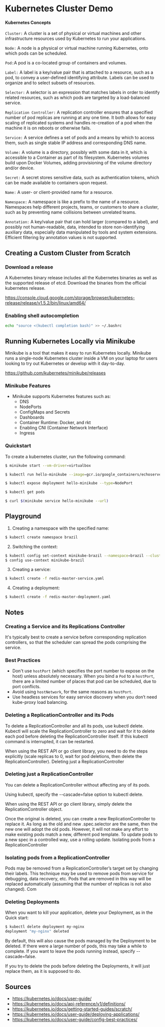 # Kubernetes Cluster Demo

#### Kubernetes Concepts

  `Cluster:` A cluster is a set of physical or virtual machines and other infrastructure resources used by Kubernetes to run your applications.

  `Node:` A node is a physical or virtual machine running Kubernetes, onto which pods can be scheduled.

  `Pod:`A pod is a co-located group of containers and volumes.

  `Label:` A label is a key/value pair that is attached to a resource, such as a pod, to convey a user-defined identifying attribute. Labels can be used to organize and to select subsets of resources.

  `Selector:` A selector is an expression that matches labels in order to identify related resources, such as which pods are targeted by a load-balanced service.

  `Replication Controller:` A replication controller ensures that a specified number of pod replicas are running at any one time. It both allows for easy scaling of replicated systems and handles re-creation of a pod when the machine it is on reboots or otherwise fails.

  `Service:` A service defines a set of pods and a means by which to access them, such as single stable IP address and corresponding DNS name.

  `Volume:` A volume is a directory, possibly with some data in it, which is accessible to a Container as part of its filesystem. Kubernetes volumes build upon Docker Volumes, adding provisioning of the volume directory and/or device.

  `Secret:` A secret stores sensitive data, such as authentication tokens, which can be made available to containers upon request.

  `Name:` A user- or client-provided name for a resource.

  `Namespace:` A namespace is like a prefix to the name of a resource. Namespaces help different projects, teams, or customers to share a cluster, such as by preventing name collisions between unrelated teams.

  `Annotation:` A key/value pair that can hold larger (compared to a label), and possibly not human-readable, data, intended to store non-identifying auxiliary data, especially data manipulated by tools and system extensions. Efficient filtering by annotation values is not supported.

## Creating a Custom Cluster from Scratch

### Download a release

A Kubernetes binary release includes all the Kubernetes binaries as well as the supported release of etcd. Download the binaries from the official kubernetes release.

https://console.cloud.google.com/storage/browser/kubernetes-release/release/v1.5.2/bin/linux/amd64/

### Enabling shell autocompletion

```bash
echo "source <(kubectl completion bash)" >> ~/.bashrc
```

## Running Kubernetes Locally via Minikube

Minikube is a tool that makes it easy to run Kubernetes locally. Minikube runs a single-node Kubernetes cluster inside a VM on your laptop for users looking to try out Kubernetes or develop with it day-to-day.

https://github.com/kubernetes/minikube/releases

### Minikube Features

  - Minikube supports Kubernetes features such as:
    - DNS
    - NodePorts
    - ConfigMaps and Secrets
    - Dashboards
    - Container Runtime: Docker, and rkt
    - Enabling CNI (Container Network Interface)
    - Ingress

### Quickstart

To create a kubernetes cluster, run the following command:

```bash
$ minikube start --vm-driver=virtualbox

$ kubectl run hello-minikube --image=gcr.io/google_containers/echoserver:1.4 --port=8080

$ kubectl expose deployment hello-minikube --type=NodePort

$ kubectl get pods

$ curl $(minikube service hello-minikube --url)
```

## Playground

1. Creating a namespace with the specified name:

```bash
$ kubectl create namespace brazil
```

2. Switching the context:

```bash
$ kubectl config set-context minikube-brazil --namespace=brazil --cluster=minikube --user=minikube
$ config use-context minikube-brazil
```

3. Creating a service:

```bash
$ kubectl create -f redis-master-service.yaml
```

4. Creating a deployment:

```bash
$ kubectl create -f redis-master-deployment.yaml
```

## Notes

### Creating a Service and its Replications Controller

It's typically best to create a service before corresponding replication controllers, so that the scheduler can spread the pods comprising the service.

### Best Practices

  - Don't use `hostPort` (which specifies the port number to expose on the host) unless absolutely necessary. When you bind a `Pod` to a `hostPort`, there are a limited number of places that pod can be scheduled, due to port conflicts.
  - Avoid using `hostNetwork`, for the same reasons as `hostPort`.
  - Use headless services for easy service discovery when you don’t need kube-proxy load balancing.

### Deleting a ReplicationController and its Pods

To delete a ReplicationController and all its pods, use kubectl delete. Kubectl will scale the ReplicationController to zero and wait for it to delete each pod before deleting the ReplicationController itself. If this kubectl command is interrupted, it can be restarted.

When using the REST API or go client library, you need to do the steps explicitly (scale replicas to 0, wait for pod deletions, then delete the ReplicationController).
Deleting just a ReplicationController

### Deleting just a ReplicationController

You can delete a ReplicationController without affecting any of its pods.

Using kubectl, specify the --cascade=false option to kubectl delete.

When using the REST API or go client library, simply delete the ReplicationController object.

Once the original is deleted, you can create a new ReplicationController to replace it. As long as the old and new .spec.selector are the same, then the new one will adopt the old pods. However, it will not make any effort to make existing pods match a new, different pod template. To update pods to a new spec in a controlled way, use a rolling update.
Isolating pods from a ReplicationController

### Isolating pods from a ReplicationController

Pods may be removed from a ReplicationController’s target set by changing their labels. This technique may be used to remove pods from service for debugging, data recovery, etc. Pods that are removed in this way will be replaced automatically (assuming that the number of replicas is not also changed).
Com

### Deleting Deployments

When you want to kill your application, delete your Deployment, as in the Quick start:

```bash
$ kubectl delete deployment my-nginx
deployment "my-nginx" deleted
```

By default, this will also cause the pods managed by the Deployment to be deleted. If there were a large number of pods, this may take a while to complete. If you want to leave the pods running instead, specify --cascade=false.

If you try to delete the pods before deleting the Deployments, it will just replace them, as it is supposed to do.

## Sources

  - https://kubernetes.io/docs/user-guide/
  - https://kubernetes.io/docs/api-reference/v1/definitions/
  - https://kubernetes.io/docs/getting-started-guides/scratch/
  - https://kubernetes.io/docs/user-guide/deploying-applications/
  - https://kubernetes.io/docs/user-guide/config-best-practices/